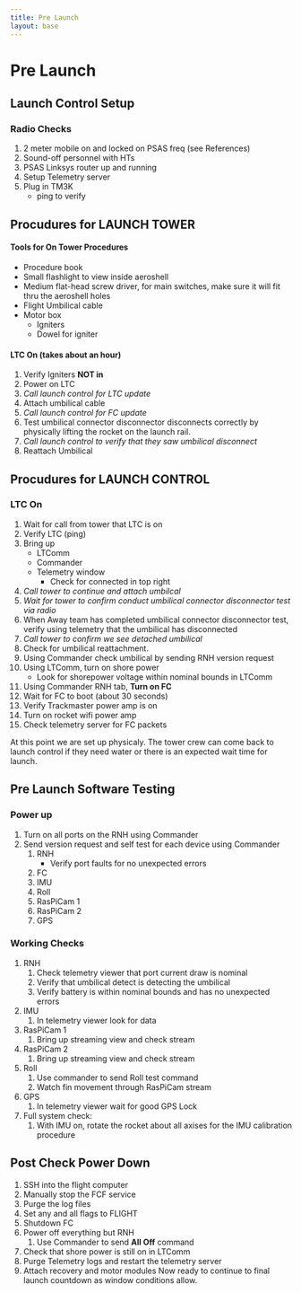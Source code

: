 ```yaml
---
title: Pre Launch
layout: base
---
```


# Pre Launch

## Launch Control Setup

### Radio Checks

 1. 2 meter mobile on and locked on PSAS freq (see References)
 1. Sound-off personnel with HTs
 1. PSAS Linksys router up and running
 1. Setup Telemetry server
 1. Plug in TM3K
    - ping to verify


## Procudures for LAUNCH TOWER

#### Tools for On Tower Procedures

 - Procedure book
 - Small flashlight to view inside aeroshell
 - Medium flat-head screw driver, for main switches, make sure it will fit thru the aeroshell holes
 - Flight Umbilical cable
 - Motor box
   - Igniters
   - Dowel for igniter

#### LTC On (takes about an hour)
 1. Verify Igniters **NOT in**
 1. Power on LTC
 1. _Call launch control for LTC update_
 1. Attach umbilical cable
 1. _Call launch control for FC update_
 1. Test umbilical connector disconnector disconnects correctly by physically lifting the rocket on the launch rail.
 1. _Call launch control to verify that they saw umbilical disconnect_
 1. Reattach Umbilical


## Procudures for LAUNCH CONTROL

### LTC On

 1. Wait for call from tower that LTC is on
 1. Verify LTC (ping)
 1. Bring up
    - LTComm
    - Commander
    - Telemetry window
       - Check for connected in top right
 1. _Call tower to continue and attach umbilcal_
 1. _Wait for tower to confirm conduct umbilical connector disconnector test via radio_
 1. When Away team has completed umbilical connector disconnector test, verify using telemetry that the umbilical has disconnected
 1. _Call tower to confirm we see detached umbilical_
 1. Check for umbilical reattachment. 
 1. Using Commander check umbilical by sending RNH version request
 1. Using LTComm, turn on shore power
    - Look for shorepower voltage within nominal bounds in LTComm
 1. Using Commander RNH tab, **Turn on FC**
 1. Wait for FC to boot (about 30 seconds)
 1. Verify Trackmaster power amp is on
 1. Turn on rocket wifi power amp
 1. Check telemetry server for FC packets

At this point we are set up physicaly. The tower crew can come back to launch control if they need water or there is an expected wait time for launch.

## Pre Launch Software Testing

### Power up

 1. Turn on all ports on the RNH using Commander
 1. Send version request and self test for each device using Commander
    1. RNH
        -  Verify port faults for no unexpected errors
    1. FC
    1. IMU
    1. Roll
    1. RasPiCam 1
    1. RasPiCam 2
    1. GPS

### Working Checks

 1. RNH
    1. Check telemetry viewer that port current draw is nominal
    1. Verify that umbilical detect is detecting the umbilical
    1. Verify battery is within nominal bounds and has no unexpected errors
 1. IMU
    1. In telemetry viewer look for data
 1. RasPiCam 1
    1. Bring up streaming view and check stream
 1. RasPiCam 2
    1. Bring up streaming view and check stream
 1. Roll
    1. Use commander to send Roll test command
    1. Watch fin movement through RasPiCam stream
 1. GPS
    1. In telemetry viewer wait for good GPS Lock
 1. Full system check:
    1. With IMU on, rotate the rocket about all axises for the IMU calibration procedure 


## Post Check Power Down

 1. SSH into the flight computer
 1. Manually stop the FCF service
 1. Purge the log files
 1. Set any and all flags to FLIGHT
 1. Shutdown FC
 1. Power off everything but RNH
    1. Use Commander to send **All Off** command
 1. Check that shore power is still on in LTComm
 1. Purge Telemetry logs and restart the telemetry server
 1. Attach recovery and motor modules
Now ready to continue to final launch countdown as window conditions allow.
